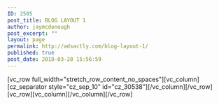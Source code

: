 ```yaml
---
ID: 2505
post_title: BLOG LAYOUT 1
author: jaymcdonough
post_excerpt: ""
layout: page
permalink: http://adsactly.com/blog-layout-1/
published: true
post_date: 2018-03-28 15:56:59
---
```

[vc_row full_width="stretch_row_content_no_spaces"][vc_column][cz_separator style="cz_sep_10" id="cz_30538"][/vc_column][/vc_row][vc_row][vc_column][/vc_column][/vc_row]